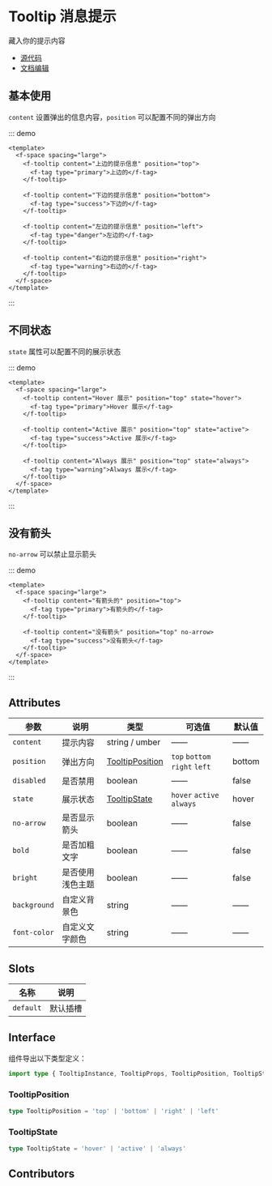 # Tooltip 消息提示

藏入你的提示内容

- [源代码](https://github.com/FightingDesign/fighting-design/tree/master/packages/fighting-design/tooltip)
- [文档编辑](https://github.com/FightingDesign/fighting-design/blob/master/docs/docs/components/tooltip.md)

## 基本使用

`content` 设置弹出的信息内容，`position` 可以配置不同的弹出方向

::: demo

```vue
<template>
  <f-space spacing="large">
    <f-tooltip content="上边的提示信息" position="top">
      <f-tag type="primary">上边的</f-tag>
    </f-tooltip>

    <f-tooltip content="下边的提示信息" position="bottom">
      <f-tag type="success">下边的</f-tag>
    </f-tooltip>

    <f-tooltip content="左边的提示信息" position="left">
      <f-tag type="danger">左边的</f-tag>
    </f-tooltip>

    <f-tooltip content="右边的提示信息" position="right">
      <f-tag type="warning">右边的</f-tag>
    </f-tooltip>
  </f-space>
</template>
```

:::

## 不同状态

`state` 属性可以配置不同的展示状态

::: demo

```vue
<template>
  <f-space spacing="large">
    <f-tooltip content="Hover 展示" position="top" state="hover">
      <f-tag type="primary">Hover 展示</f-tag>
    </f-tooltip>

    <f-tooltip content="Active 展示" position="top" state="active">
      <f-tag type="success">Active 展示</f-tag>
    </f-tooltip>

    <f-tooltip content="Always 展示" position="top" state="always">
      <f-tag type="warning">Always 展示</f-tag>
    </f-tooltip>
  </f-space>
</template>
```

:::

## 没有箭头

`no-arrow` 可以禁止显示箭头

::: demo

```vue
<template>
  <f-space spacing="large">
    <f-tooltip content="有箭头的" position="top">
      <f-tag type="primary">有箭头的</f-tag>
    </f-tooltip>

    <f-tooltip content="没有箭头" position="top" no-arrow>
      <f-tag type="success">没有箭头</f-tag>
    </f-tooltip>
  </f-space>
</template>
```

:::

## Attributes

| 参数         | 说明             | 类型                                           | 可选值                        | 默认值 |
| ------------ | ---------------- | ---------------------------------------------- | ----------------------------- | ------ |
| `content`    | 提示内容         | string / umber                                 | ——                            | ——     |
| `position`   | 弹出方向         | <a href="#tooltipposition">TooltipPosition</a> | `top` `bottom` `right` `left` | bottom |
| `disabled`   | 是否禁用         | boolean                                        | ——                            | false  |
| `state`      | 展示状态         | <a href="#tooltipstate">TooltipState</a>       | `hover` `active` `always`     | hover  |
| `no-arrow`   | 是否显示箭头     | boolean                                        | ——                            | false  |
| `bold`       | 是否加粗文字     | boolean                                        | ——                            | false  |
| `bright`     | 是否使用浅色主题 | boolean                                        | ——                            | false  |
| `background` | 自定义背景色     | string                                         | ——                            | ——     |
| `font-color` | 自定义文字颜色   | string                                         | ——                            | ——     |

## Slots

| 名称      | 说明     |
| --------- | -------- |
| `default` | 默认插槽 |

## Interface

组件导出以下类型定义：

```ts
import type { TooltipInstance, TooltipProps, TooltipPosition, TooltipState } from 'fighting-design'
```

### TooltipPosition

```ts
type TooltipPosition = 'top' | 'bottom' | 'right' | 'left'
```

### TooltipState

```ts
type TooltipState = 'hover' | 'active' | 'always'
```

## Contributors

<a href="https://github.com/Tyh2001" target="_blank">
  <f-avatar round src="https://avatars.githubusercontent.com/u/73180970?v=4" />
</a>
